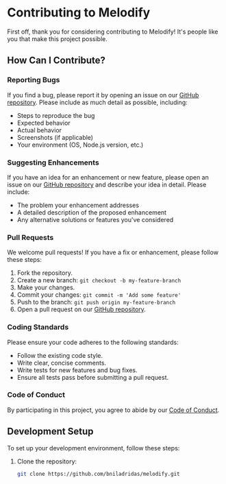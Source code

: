 # Contributing to Melodify

First off, thank you for considering contributing to Melodify! It's people like you that make this project possible.

## How Can I Contribute?

### Reporting Bugs

If you find a bug, please report it by opening an issue on our [GitHub repository](https://github.com/bniladridas/melodify/issues). Please include as much detail as possible, including:

- Steps to reproduce the bug
- Expected behavior
- Actual behavior
- Screenshots (if applicable)
- Your environment (OS, Node.js version, etc.)

### Suggesting Enhancements

If you have an idea for an enhancement or new feature, please open an issue on our [GitHub repository](https://github.com/bniladridas/melodify/issues) and describe your idea in detail. Please include:

- The problem your enhancement addresses
- A detailed description of the proposed enhancement
- Any alternative solutions or features you've considered

### Pull Requests

We welcome pull requests! If you have a fix or enhancement, please follow these steps:

1. Fork the repository.
2. Create a new branch: `git checkout -b my-feature-branch`
3. Make your changes.
4. Commit your changes: `git commit -m 'Add some feature'`
5. Push to the branch: `git push origin my-feature-branch`
6. Open a pull request on our [GitHub repository](https://github.com/bniladridas/melodify/pulls).

### Coding Standards

Please ensure your code adheres to the following standards:

- Follow the existing code style.
- Write clear, concise comments.
- Write tests for new features and bug fixes.
- Ensure all tests pass before submitting a pull request.

### Code of Conduct

By participating in this project, you agree to abide by our [Code of Conduct](CODE_OF_CONDUCT.md).

## Development Setup

To set up your development environment, follow these steps:

1. Clone the repository:
   ```bash
   git clone https://github.com/bniladridas/melodify.git